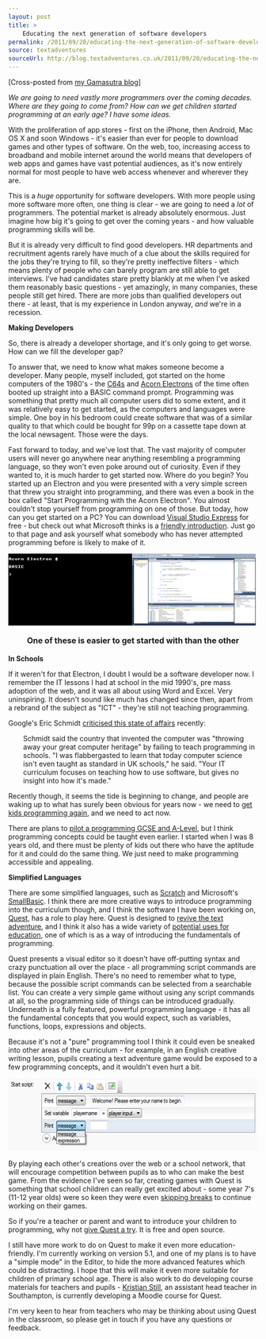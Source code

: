 ```yaml
---
layout: post
title: >
    Educating the next generation of software developers
permalink: /2011/09/20/educating-the-next-generation-of-software-developers
source: textadventures
sourceUrl: http://blog.textadventures.co.uk/2011/09/20/educating-the-next-generation-of-software-developers/
---
```

[Cross-posted from <a href="http://www.gamasutra.com/blogs/author/AlexWarren/5812/">my Gamasutra blog</a>]

<em>We are going to need vastly more programmers over the coming decades. Where are they going to come from? How can we get children started programming at an early age? I have some ideas.</em>

With the proliferation of app stores - first on the iPhone, then Android, Mac OS X and soon Windows - it's easier than ever for people to download games and other types of software. On the web, too, increasing access to broadband and mobile internet around the world means that developers of web apps and games have vast potential audiences, as it's now entirely normal for most people to have web access whenever and wherever they are.

This is a <em>huge</em> opportunity for software developers. With more people using more software more often, one thing is clear - we are going to need a <em>lot</em> of programmers. The potential market is already absolutely enormous. Just imagine how big it's going to get over the coming years - and how valuable programming skills will be.

But it is already very difficult to find good developers. HR departments and recruitment agents rarely have much of a clue about the skills required for the jobs they're trying to fill, so they're pretty ineffective filters - which means plenty of people who can barely program are still able to get interviews. I've had candidates stare pretty blankly at me when I've asked them reasonably basic questions - yet amazingly, in many companies, these people still get hired. There are more jobs than qualified developers out there - at least, that is my experience in London anyway, <em>and</em> we're in a recession.

<strong>Making Developers</strong>

So, there is already a developer shortage, and it's only going to get worse. How can we fill the developer gap?

To answer that, we need to know what makes someone become a developer. Many people, myself included, got started on the home computers of the 1980's - the <a href="http://en.wikipedia.org/wiki/Commodore_64">C64s</a> and <a href="http://en.wikipedia.org/wiki/Acorn_Electron">Acorn Electrons</a> of the time often booted up straight into a BASIC command prompt. Programming was something that pretty much all computer users did to some extent, and it was relatively easy to get started, as the computers and languages were simple. One boy in his bedroom could create software that was of a similar quality to that which could be bought for 99p on a cassette tape down at the local newsagent. Those were the days.

Fast forward to today, and we've lost that. The vast majority of computer users will never go anywhere near anything resembling a programming language, so they won't even poke around out of curiosity. Even if they wanted to, it is much harder to get started now. Where do you begin? You started up an Electron and you were presented with a very simple screen that threw you straight into programming, and there was even a book in the box called "Start Programming with the Acorn Electron". You almost couldn't stop yourself from programming on one of those. But today, how can you get started on a PC? You can download <a href="http://www.microsoft.com/visualstudio/en-us/products/2010-editions/visual-basic-express">Visual Studio Express</a> for free - but check out what Microsoft thinks is a <a href="http://msdn.microsoft.com/en-gb/ff380143">friendly introduction</a>. Just go to that page and ask yourself what somebody who has never attempted programming before is likely to make of it.

<a href="/images/2011/textadventuresblog.files.wordpress.com-2011-09-programming.png"><img class="aligncenter size-full wp-image-1993" alt="programming" src="/images/2011/textadventuresblog.files.wordpress.com-2011-09-programming.png" width="500" height="145" /></a>
<p style="text-align:center;"><strong style="line-height:1.714285714;font-size:1rem;">One of these is easier to get started with than the other</strong></p>
<strong>In Schools</strong>

If it weren't for that Electron, I doubt I would be a software developer now. I remember the IT lessons I had at school in the mid 1990's, pre mass adoption of the web, and it was all about using Word and Excel. Very uninspiring. It doesn't sound like much has changed since then, apart from a rebrand of the subject as "ICT" - they're still not teaching programming.

Google's Eric Schmidt <a href="http://www.guardian.co.uk/technology/2011/aug/26/eric-schmidt-chairman-google-education">criticised this state of affairs</a> recently:
<p style="padding-left:30px;">Schmidt said the country that invented the computer was "throwing away your great computer heritage" by failing to teach programming in schools. "I was flabbergasted to learn that today computer science isn't even taught as standard in UK schools," he said. "Your IT curriculum focuses on teaching how to use software, but gives no insight into how it's made."</p>
Recently though, it seems the tide is beginning to change, and people are waking up to what has surely been obvious for years now - we need to <a href="http://pozorvlak.livejournal.com/169225.html">get kids programming again</a>, and we need to act now.

There are plans to <a href="http://www.independent.co.uk/news/education/education-news/pupils-learn-to-write-computer-programs-2355558.html">pilot a programming GCSE and A-Level</a>, but I think programming concepts could be taught even earlier. I started when I was 8 years old, and there must be plenty of kids out there who have the aptitude for it and could do the same thing. We just need to make programming accessible and appealing.

<strong>Simplified Languages</strong>

There are some simplified languages, such as <a href="http://scratch.mit.edu/">Scratch</a> and Microsoft's <a href="http://smallbasic.com/">SmallBasic</a>. I think there are more creative ways to introduce programming into the curriculum though, and I think the software I have been working on, <a href="http://www.textadventures.co.uk/quest/">Quest</a>, has a role to play here. Quest is designed to <a href="http://www.gamasutra.com/blogs/AlexWarren/20110905/8342/Reinventing_text_adventure_games_for_the_modern_web.php">revive the text adventure</a>, and I think it also has a wide variety of <a href="/2011/07/27/teaching-with-text-adventures/">potential uses for education</a>, one of which is as a way of introducing the fundamentals of programming.

Quest presents a visual editor so it doesn't have off-putting syntax and crazy punctuation all over the place - all programming script commands are displayed in plain English. There's no need to remember what to type, because the possible script commands can be selected from a searchable list. You can create a very simple game without using any script commands at all, so the programming side of things can be introduced gradually. Underneath is a fully featured, powerful programming language - it has all the fundamental concepts that you would expect, such as variables, functions, loops, expressions and objects.

Because it's not a "pure" programming tool I think it could even be sneaked into other areas of the curriculum - for example, in an English creative writing lesson, pupils creating a text adventure game would be exposed to a few programming concepts, and it wouldn't even hurt a bit.

<img alt="Quest Script Editor" src="/images/2011/textadventuresblog.files.wordpress.com-2011-06-scriptprintexpression.png" width="571" height="147" />

By playing each other's creations over the web or a school network, that will encourage competition between pupils as to who can make the best game. From the evidence I've seen so far, creating games with Quest is something that school children can really get excited about - some year 7's (11-12 year olds) were so keen they were even <a href="http://twitter.com/#!/chrisleach78/status/81758927074758656">skipping breaks</a> to continue working on their games.

So if you're a teacher or parent and want to introduce your children to programming, why not <a href="http://www.textadventures.co.uk/quest/">give Quest a try</a>. It is free and open source.

I still have more work to do on Quest to make it even more education-friendly. I'm currently working on version 5.1, and one of my plans is to have a "simple mode" in the Editor, to hide the more advanced features which could be distracting. I hope that this will make it even more suitable for children of primary school age. There is also work to do developing course materials for teachers and pupils - <a href="http://www.kristianstill.co.uk/wordpress/">Kristian Still</a>, an assistant head teacher in Southampton, is currently developing a Moodle course for Quest.

I'm very keen to hear from teachers who may be thinking about using Quest in the classroom, so please get in touch if you have any questions or feedback.